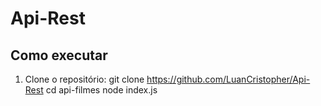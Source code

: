 # Api-Rest

## Como executar

1. Clone o repositório:
   git clone https://github.com/LuanCristopher/Api-Rest
   cd api-filmes
   node index.js
